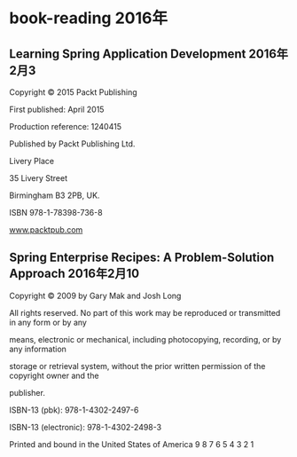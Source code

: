 # book-reading   2016年

## Learning Spring Application Development  2016年2月3

Copyright © 2015 Packt Publishing
 
First published: April 2015

Production reference: 1240415

Published by Packt Publishing Ltd.

Livery Place

35 Livery Street

Birmingham B3 2PB, UK.

ISBN 978-1-78398-736-8

www.packtpub.com


## Spring Enterprise Recipes: A Problem-Solution Approach  2016年2月10

Copyright © 2009 by Gary Mak and Josh Long

All rights reserved. No part of this work may be reproduced or transmitted in any form or by any

means, electronic or mechanical, including photocopying, recording, or by any information

storage or retrieval system, without the prior written permission of the copyright owner and the

publisher.

ISBN-13 (pbk): 978-1-4302-2497-6

ISBN-13 (electronic): 978-1-4302-2498-3

Printed and bound in the United States of America 9 8 7 6 5 4 3 2 1
